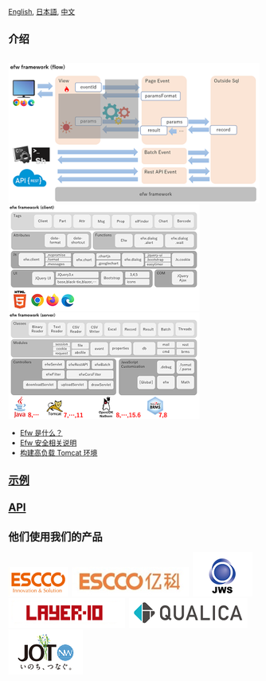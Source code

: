[English](README.md), [日本語](README_J.md), [中文](README_C.md)

## 介绍

&nbsp;&nbsp;&nbsp;&nbsp;&nbsp;&nbsp;&nbsp;&nbsp;&nbsp;&nbsp;&nbsp;&nbsp;&nbsp;&nbsp;&nbsp;&nbsp;&nbsp;&nbsp;
[![Efw Flow](./docs/img/efw_flow.png)](./docs/img/efw_flow_org.png)<br>
[![Efw Client](./docs/img/efw_client.png)](./docs/img/efw_client_org.png)
[![Efw Server](./docs/img/efw_server.png)](./docs/img/efw_server_org.png)

* [Efw 是什么？](https://efwgrp.github.io/efw4.X/index_c.html)
* [Efw 安全相关说明](https://efwgrp.github.io/efw4.X/security_c.html)
* [构建高负载 Tomcat 环境](https://efwgrp.github.io/efw4.X/highload_c.html)


## [示例](https://efwgrp.github.io/efw4.X/examples_c.html)


## [API](https://efwgrp.github.io/efw4.X/c/api.html)


## 他们使用我们的产品

[![ESCCO](docs/img/logos/escco.png)](https://www.escco.co.jp) 
[![YIKE](docs/img/logos/yike.jpg)](https://www.escco.com.cn) 
[![JWTS](docs/img/logos/jwts.png)](https://www.jwts.co.jp) 
[![LAYER10](docs/img/logos/layer10.png)](http://www.layer10.jp/) 
[![QUALICA](docs/img/logos/qualica.png)](https://www.qualica.co.jp/) 
[![JOT](docs/img/logos/jot.png)](https://www.jotnw.or.jp/)